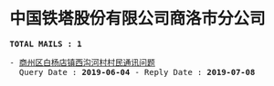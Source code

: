 # 中国铁塔股份有限公司商洛市分公司
<pre><b>TOTAL MAILS : 1</b></pre>
<pre>
- <a href="../../categories/mails/5294.md">商州区白杨店镇西沟河村村民通讯问题</a><br/>  Query Date : <b>2019-06-04</b> - Reply Date : <b>2019-07-08</b>
</pre>